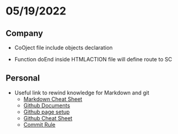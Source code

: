 # 05/19/2022

## Company

- CoOject file include objects declaration

- Function doEnd inside HTMLACTION file will define route to SC

## Personal

- Useful link to rewind knowledge for Markdown and git
  - [Markdown Cheat Sheet](https://www.markdownguide.org/cheat-sheet/)
  - [Github Documents](https://docs.github.com/en)
  - [Github page setup](https://pages.github.com/)
  - [Github Cheat Sheet](https://education.github.com/git-cheat-sheet-education.pdf)
  - [Commit Rule](https://cbea.ms/git-commit/)
